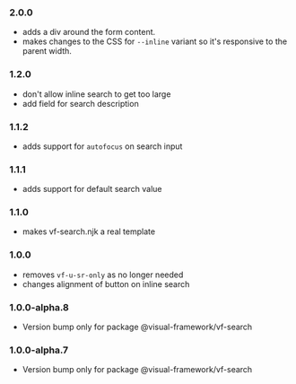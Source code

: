 ### 2.0.0

* adds a div around the form content.
* makes changes to the CSS for `--inline` variant so it's responsive to the parent width.

### 1.2.0

* don't allow inline search to get too large
* add field for search description

### 1.1.2

* adds support for `autofocus` on search input

### 1.1.1

* adds support for default search value

### 1.1.0

* makes vf-search.njk a real template

### 1.0.0

* removes `vf-u-sr-only` as no longer needed
* changes alignment of button on inline search

### 1.0.0-alpha.8

* Version bump only for package @visual-framework/vf-search

### 1.0.0-alpha.7

* Version bump only for package @visual-framework/vf-search
